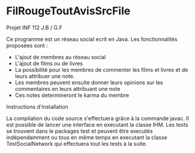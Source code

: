 FilRougeToutAvisSrcFile
=======================
Projet INF 112 J.B / G.F

Ce programme est un réseau social ecrit en Java. 
Les fonctionnalités proposées sont : 
- L'ajout de membres au réseau social
- L'ajout de films ou de livres
- La possibilité pour les membres de commenter les films et livres et de leurs attribuer une note.
- Les membres peuvent ensuite donner leurs opinions sur les commentaires en leurs attribuant une note
- Ces notes determineront le karma du membre
	

Instructions d'installation

La compilation du code source s'effectuera grâce à la commande javac. 
Il est possible de lancer une interface en executant la classe IHM. 
Les tests se trouvent dans le packages test et peuvent être executés indépendamment ou tous en même temps en executant la classe TestSocialNetwork qui effectuera tout les tests à la suite.
